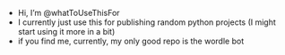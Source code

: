 - Hi, I’m @whatToUseThisFor
- I currently just use this for publishing random python projects (I might start using it more in a bit)
- if you find me, currently, my only good repo is the wordle bot 

<!---
whatToUseThisFor/whatToUseThisFor is a ✨ special ✨ repository because its `README.md` (this file) appears on your GitHub profile.
You can click the Preview link to take a look at your changes.
--->

